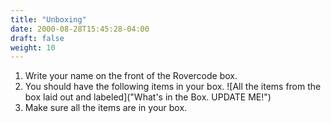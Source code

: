 ```yaml
---
title: "Unboxing"
date: 2000-08-28T15:45:28-04:00
draft: false
weight: 10
---
```


1. Write your name on the front of the Rovercode box.
1. You should have the following items in your box.
   ![All the items from the box laid out and labeled]("What's in the Box. UPDATE ME!")
1. Make sure all the items are in your box.

